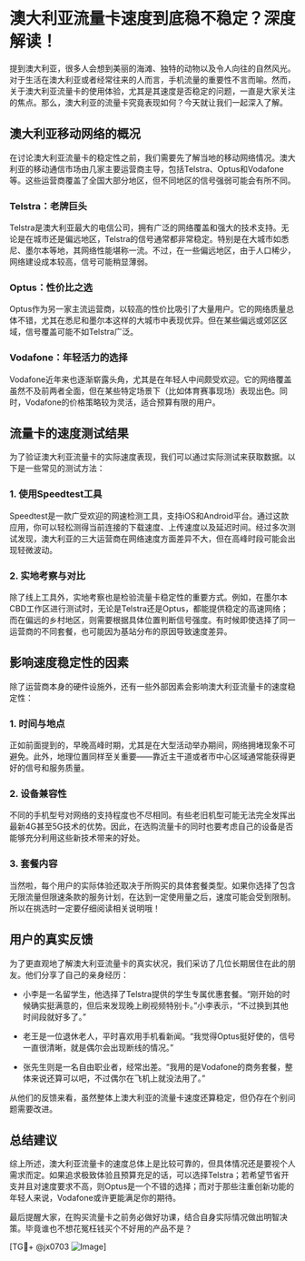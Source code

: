 # 澳大利亚流量卡速度到底稳不稳定？深度解读！

提到澳大利亚，很多人会想到美丽的海滩、独特的动物以及令人向往的自然风光。对于生活在澳大利亚或者经常往来的人而言，手机流量的重要性不言而喻。然而，关于澳大利亚流量卡的使用体验，尤其是其速度是否稳定的问题，一直是大家关注的焦点。那么，澳大利亚的流量卡究竟表现如何？今天就让我们一起深入了解。

## 澳大利亚移动网络的概况

在讨论澳大利亚流量卡的稳定性之前，我们需要先了解当地的移动网络情况。澳大利亚的移动通信市场由几家主要运营商主导，包括Telstra、Optus和Vodafone等。这些运营商覆盖了全国大部分地区，但不同地区的信号强弱可能会有所不同。

### Telstra：老牌巨头
Telstra是澳大利亚最大的电信公司，拥有广泛的网络覆盖和强大的技术支持。无论是在城市还是偏远地区，Telstra的信号通常都非常稳定。特别是在大城市如悉尼、墨尔本等地，其网络性能堪称一流。不过，在一些偏远地区，由于人口稀少，网络建设成本较高，信号可能稍显薄弱。

### Optus：性价比之选
Optus作为另一家主流运营商，以较高的性价比吸引了大量用户。它的网络质量总体不错，尤其在悉尼和墨尔本这样的大城市中表现优异。但在某些偏远或郊区区域，信号覆盖可能不如Telstra广泛。

### Vodafone：年轻活力的选择
Vodafone近年来也逐渐崭露头角，尤其是在年轻人中间颇受欢迎。它的网络覆盖虽然不及前两者全面，但在某些特定场景下（比如体育赛事现场）表现出色。同时，Vodafone的价格策略较为灵活，适合预算有限的用户。

## 流量卡的速度测试结果

为了验证澳大利亚流量卡的实际速度表现，我们可以通过实际测试来获取数据。以下是一些常见的测试方法：

### 1. 使用Speedtest工具
Speedtest是一款广受欢迎的网速检测工具，支持iOS和Android平台。通过这款应用，你可以轻松测得当前连接的下载速度、上传速度以及延迟时间。经过多次测试发现，澳大利亚的三大运营商在网络速度方面差异不大，但在高峰时段可能会出现轻微波动。

### 2. 实地考察与对比
除了线上工具外，实地考察也是检验流量卡稳定性的重要方式。例如，在墨尔本CBD工作区进行测试时，无论是Telstra还是Optus，都能提供稳定的高速网络；而在偏远的乡村地区，则需要根据具体位置判断信号强度。有时候即使选择了同一运营商的不同套餐，也可能因为基站分布的原因导致速度差异。

## 影响速度稳定性的因素

除了运营商本身的硬件设施外，还有一些外部因素会影响澳大利亚流量卡的速度稳定性：

### 1. 时间与地点
正如前面提到的，早晚高峰时期，尤其是在大型活动举办期间，网络拥堵现象不可避免。此外，地理位置同样至关重要——靠近主干道或者市中心区域通常能获得更好的信号和服务质量。

### 2. 设备兼容性
不同的手机型号对网络的支持程度也不尽相同。有些老旧机型可能无法完全发挥出最新4G甚至5G技术的优势。因此，在选购流量卡的同时也要考虑自己的设备是否能够充分利用这些新技术带来的好处。

### 3. 套餐内容
当然啦，每个用户的实际体验还取决于所购买的具体套餐类型。如果你选择了包含无限流量但限速条款的服务计划，在达到一定使用量之后，速度可能会受到限制。所以在挑选时一定要仔细阅读相关说明哦！

## 用户的真实反馈

为了更直观地了解澳大利亚流量卡的真实状况，我们采访了几位长期居住在此的朋友。他们分享了自己的亲身经历：

- 小李是一名留学生，他选择了Telstra提供的学生专属优惠套餐。“刚开始的时候确实挺满意的，但后来发现晚上刷视频特别卡。”小李表示，“不过换到其他时间段就好多了。”

- 老王是一位退休老人，平时喜欢用手机看新闻。“我觉得Optus挺好使的，信号一直很清晰，就是偶尔会出现断线的情况。”

- 张先生则是一名自由职业者，经常出差。“我用的是Vodafone的商务套餐，整体来说还算可以吧，不过偶尔在飞机上就没法用了。”

从他们的反馈来看，虽然整体上澳大利亚的流量卡速度还算稳定，但仍存在个别问题需要改进。

## 总结建议

综上所述，澳大利亚流量卡的速度总体上是比较可靠的，但具体情况还是要视个人需求而定。如果追求极致体验且预算充足的话，可以选择Telstra；若希望节省开支并且对速度要求不高，则Optus是一个不错的选择；而对于那些注重创新功能的年轻人来说，Vodafone或许更能满足你的期待。

最后提醒大家，在购买流量卡之前务必做好功课，结合自身实际情况做出明智决策。毕竟谁也不想花冤枉钱买个不好用的产品不是？

[TG💪+ @jx0703 ![Image](https://github.com/user-attachments/assets/dbca1d08-cadb-493c-b0ec-ad6f7a83f270)]
